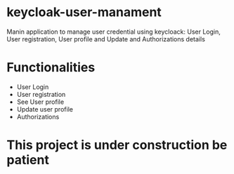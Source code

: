 # keycloak-user-manament
Manin application to manage user credential using keycloack: User Login, User registration, User profile and Update and Authorizations details

# Functionalities
- User Login
- User registration
- See User profile
- Update user profile
- Authorizations

# This project is under construction be patient
